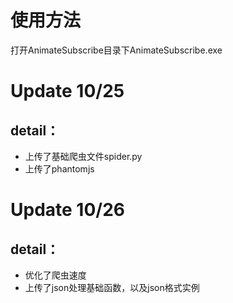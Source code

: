 # 使用方法

打开AnimateSubscribe目录下AnimateSubscribe.exe




# Update 10/25
## detail： 
+ 上传了基础爬虫文件spider.py
+ 上传了phantomjs

# Update 10/26
## detail：
+ 优化了爬虫速度
+ 上传了json处理基础函数，以及json格式实例
